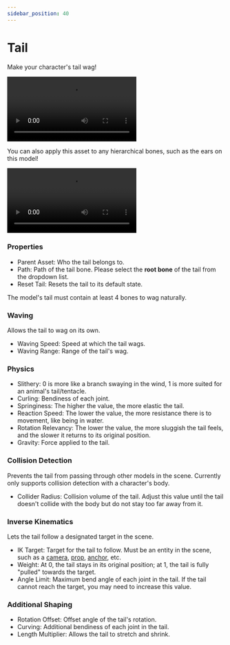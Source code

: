 ```yaml
---
sidebar_position: 40
---
```



# Tail

Make your character's tail wag!

<div className="video-box"><video controls src="https://user-images.githubusercontent.com/3406505/180988526-bd40ac22-fb96-49c4-8546-863e33b4f250.mp4" /></div>

You can also apply this asset to any hierarchical bones, such as the ears on this model!

<div className="video-box"><video controls src="https://user-images.githubusercontent.com/3406505/180989631-2e13e06b-fd7e-4997-9afe-da93d8e43361.mp4" /></div>

### Properties

* Parent Asset: Who the tail belongs to.
* Path: Path of the tail bone. Please select the **root bone** of the tail from the dropdown list.
* Reset Tail: Resets the tail to its default state.

<div className="hint hint-info">
The model's tail must contain at least 4 bones to wag naturally.
</div>

### Waving

Allows the tail to wag on its own.

* Waving Speed: Speed at which the tail wags.
* Waving Range: Range of the tail's wag.

### Physics

* Slithery: 0 is more like a branch swaying in the wind, 1 is more suited for an animal's tail/tentacle.
* Curling: Bendiness of each joint.
* Springiness: The higher the value, the more elastic the tail.
* Reaction Speed: The lower the value, the more resistance there is to movement, like being in water.
* Rotation Relevancy: The lower the value, the more sluggish the tail feels, and the slower it returns to its original position.
* Gravity: Force applied to the tail.

### Collision Detection

Prevents the tail from passing through other models in the scene. Currently only supports collision detection with a character's body.

* Collider Radius: Collision volume of the tail. Adjust this value until the tail doesn't collide with the body but do not stay too far away from it.

### Inverse Kinematics

Lets the tail follow a designated target in the scene.

* IK Target: Target for the tail to follow. Must be an entity in the scene, such as a [camera](camera.md), [prop](prop.md), [anchor](anchor.md), etc.
* Weight: At 0, the tail stays in its original position; at 1, the tail is fully "pulled" towards the target.
* Angle Limit: Maximum bend angle of each joint in the tail. If the tail cannot reach the target, you may need to increase this value.

### Additional Shaping

* Rotation Offset: Offset angle of the tail's rotation.
* Curving: Additional bendiness of each joint in the tail.
* Length Multiplier: Allows the tail to stretch and shrink.
